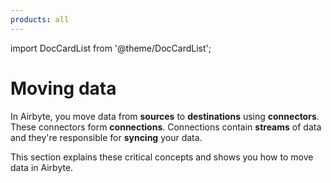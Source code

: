 ```yaml
---
products: all
---
```


import DocCardList from '@theme/DocCardList';

# Moving data

In Airbyte, you move data from **sources** to **destinations** using **connectors**. These connectors form **connections**. Connections contain **streams** of data and they're responsible for **syncing** your data.

This section explains these critical concepts and shows you how to move data in Airbyte.

<DocCardList />
